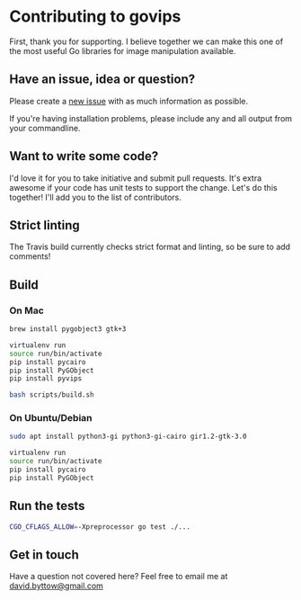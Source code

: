 # Contributing to govips
First, thank you for supporting. I believe together we can make this one of the most useful Go libraries for image manipulation available.

## Have an issue, idea or question?
Please create a [new issue](https://github.com/davidbyttow/govips/issues/new) with as much information as possible.

If you're having installation problems, please include any and all output from your commandline.

## Want to write some code?
I'd love it for you to take initiative and submit pull requests. It's extra awesome if your code has unit tests to support the change. Let's do this together! I'll add you to the list of contributors.

## Strict linting
The Travis build currently checks strict format and linting, so be sure to add comments!

## Build

### On Mac
```bash
brew install pygobject3 gtk+3

virtualenv run
source run/bin/activate
pip install pycairo
pip install PyGObject
pip install pyvips

bash scripts/build.sh
```

### On Ubuntu/Debian
```bash
sudo apt install python3-gi python3-gi-cairo gir1.2-gtk-3.0

virtualenv run
source run/bin/activate
pip install pycairo
pip install PyGObject

```

## Run the tests

```sh
CGO_CFLAGS_ALLOW=-Xpreprocessor go test ./...
```

## Get in touch

Have a question not covered here? Feel free to email me at [david.byttow@gmail.com](mailto:david.byttow@gmail.com)
